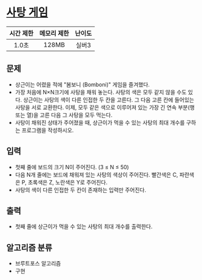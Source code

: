 # [사탕 게임](https://www.acmicpc.net/problem/3085)

|시간 제한|메모리 제한|난이도|
|:-------:|:--------:|:----:|
|1.0초|128MB|실버3|

## 문제
- 상근이는 어렸을 적에 "봄보니 (Bomboni)" 게임을 즐겨했다.
- 가장 처음에 N×N크기에 사탕을 채워 놓는다. 사탕의 색은 모두 같지 않을 수도 있다. 상근이는 사탕의 색이 다른 인접한 두 칸을 고른다. 그 다음 고른 칸에 들어있는 사탕을 서로 교환한다. 이제, 모두 같은 색으로 이루어져 있는 가장 긴 연속 부분(행 또는 열)을 고른 다음 그 사탕을 모두 먹는다.
- 사탕이 채워진 상태가 주어졌을 때, 상근이가 먹을 수 있는 사탕의 최대 개수를 구하는 프로그램을 작성하시오.

## 입력
- 첫째 줄에 보드의 크기 N이 주어진다. (3 ≤ N ≤ 50)
- 다음 N개 줄에는 보드에 채워져 있는 사탕의 색상이 주어진다. 빨간색은 C, 파란색은 P, 초록색은 Z, 노란색은 Y로 주어진다.
- 사탕의 색이 다른 인접한 두 칸이 존재하는 입력만 주어진다.

## 출력
- 첫째 줄에 상근이가 먹을 수 있는 사탕의 최대 개수를 출력한다.

## 알고리즘 분류
 - 브루트포스 알고리즘
 - 구현